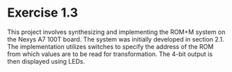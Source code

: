 # Exercise 1.3
This project involves synthesizing and implementing the ROM+M system on the Nexys A7 100T board. The system was initially developed in section 2.1. The implementation utilizes switches to specify the address of the ROM from which values are to be read for transformation. The 4-bit output is then displayed using LEDs.
